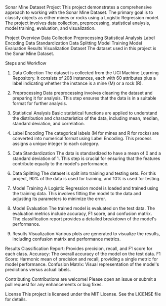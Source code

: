 Sonar Mine Dataset Project
This project demonstrates a comprehensive approach to working with the Sonar Mine Dataset. The primary goal is to classify objects as either mines or rocks using a Logistic Regression model. The project involves data collection, preprocessing, statistical analysis, model training, evaluation, and visualization.

Project Overview
Data Collection
Preprocessing
Statistical Analysis
Label Encoding
Data Standardization
Data Splitting
Model Training
Model Evaluation
Results Visualization
Dataset
The dataset used in this project is the Sonar Mine Dataset.

Steps and Workflow
1. Data Collection
The dataset is collected from the UCI Machine Learning Repository. It consists of 208 instances, each with 60 attributes plus a label indicating whether the instance is a mine (M) or a rock (R).

2. Preprocessing
Data preprocessing involves cleaning the dataset and preparing it for analysis. This step ensures that the data is in a suitable format for further analysis.

3. Statistical Analysis
Basic statistical functions are applied to understand the distribution and characteristics of the data, including mean, median, standard deviation, and correlation.

4. Label Encoding
The categorical labels (M for mines and R for rocks) are converted into numerical format using Label Encoding. This process assigns a unique integer to each category.

5. Data Standardization
The data is standardized to have a mean of 0 and a standard deviation of 1. This step is crucial for ensuring that the features contribute equally to the model's performance.

6. Data Splitting
The dataset is split into training and testing sets. For this project, 90% of the data is used for training, and 10% is used for testing.

7. Model Training
A Logistic Regression model is loaded and trained using the training data. This involves fitting the model to the data and adjusting its parameters to minimize the error.

8. Model Evaluation
The trained model is evaluated on the test data. The evaluation metrics include accuracy, F1 score, and confusion matrix. The classification report provides a detailed breakdown of the model's performance.

9. Results Visualization
Various plots are generated to visualize the results, including confusion matrix and performance metrics.

Results
Classification Report:
Provides precision, recall, and F1 score for each class.
Accuracy:
The overall accuracy of the model on the test data.
F1 Score:
Harmonic mean of precision and recall, providing a single metric for model performance.
Confusion Matrix:
Visual representation of the model's predictions versus actual labels.

Contributing
Contributions are welcome! Please open an issue or submit a pull request for any enhancements or bug fixes.

License
This project is licensed under the MIT License. See the LICENSE file for details.

